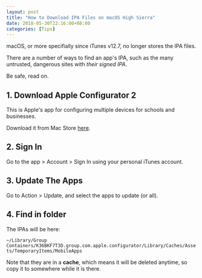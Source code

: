 ```yaml
---
layout: post
title: "How to Download IPA Files on macOS High Sierra"
date: 2018-05-30T22:16:00+08:00
categories: [Tips]
---
```


macOS, or more specifially since iTunes v12.7, no longer stores the IPA files.

There are a number of ways to find an app's IPA, such as the many untrusted, dangerous sites with _their signed IPA_.

Be safe, read on.

## 1. Download Apple Configurator 2

This is Apple's app for configuring multiple devices for schools and businesses.

Download it from Mac Store [here](https://itunes.apple.com/app/id1037126344?at=11luru).

## 2. Sign In

Go to the app > Account > Sign In using your personal iTunes account.

## 3. Update The Apps

Go to Action > Update, and select the apps to update (or all).

## 4. Find in folder

The IPAs will be here:

`~/Library/Group Containers/K36BKF7T3D.group.com.apple.configurator/Library/Caches/Assets/TemporaryItems/MobileApps`

Note that they are in a **cache**, which means it will be deleted anytime, so copy it to somewhere while it is there.
